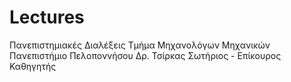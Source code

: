 # Lectures
Πανεπιστημιακές Διαλέξεις
Τμήμα Μηχανολόγων Μηχανικών
Πανεπιστήμιο Πελοποννήσου
Δρ. Τσίρκας Σωτήριος - Επίκουρος Καθηγητής
